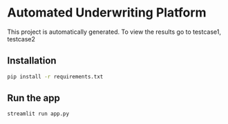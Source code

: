 # Automated Underwriting Platform

This project is automatically generated.
To view the results go to testcase1, testcase2

## Installation

```sh
pip install -r requirements.txt
```

## Run the app
```sh
streamlit run app.py
```
